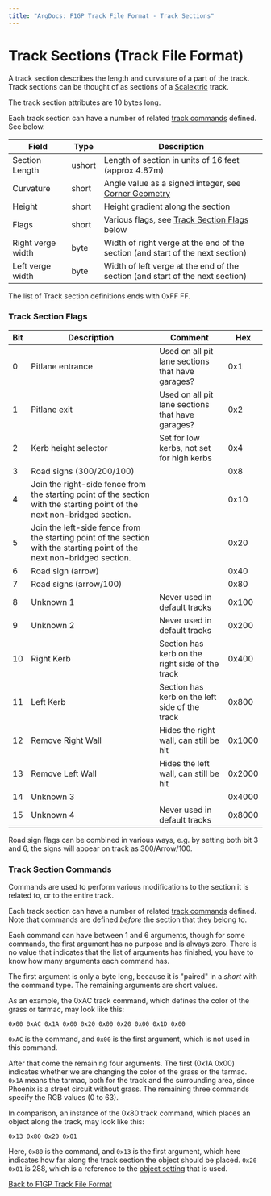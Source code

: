 ```yaml
---
title: "ArgDocs: F1GP Track File Format - Track Sections"
---
```


# Track Sections (Track File Format)

A track section describes the length and curvature of a part of the track. Track sections can be thought
of as sections of a [Scalextric](https://en.wikipedia.org/wiki/Scalextric) track.

The track section attributes are 10 bytes long.

Each track section can have a number of related [track commands](/argdocs/track-data/track-commands/) defined.
See below.

<table class="table table-bordered table-striped table--medium">
    <thead>
    <tr>
        <th>Field</th>
        <th>Type</th>
        <th>Description</th>
    </tr>
    </thead>
    <tbody>
    <tr>
        <td>Section Length</td>
        <td>ushort</td>
        <td>Length of section in units of 16 feet (approx 4.87m)</td>
    </tr>
    <tr>
        <td>Curvature</td>
        <td>short</td>
        <td>Angle value as a signed integer, see <a href="/argdocs/track-data/corner-geometry/">Corner Geometry</a></td>
    </tr>
    <tr>
        <td>Height</td>
        <td>short</td>
        <td>Height gradient along the section</td>
    </tr>
    <tr>
        <td>Flags</td>
        <td>short</td>
        <td>Various flags, see <a href="#track-section-flags">Track Section Flags</a> below</td>
    </tr>
    <tr>
        <td>Right verge width</td>
        <td>byte</td>
        <td>Width of right verge at the end of the section (and start of the next section)</td>
    </tr>
    <tr>
        <td>Left verge width</td>
        <td>byte</td>
        <td>Width of left verge at the end of the section (and start of the next section)</td>
    </tr>
    </tbody>
</table>

The list of Track section definitions ends with 0xFF FF.



### Track Section Flags

<table class="table table-bordered table-striped table--medium">
    <thead>
        <tr>
            <th class="text-right">Bit</th>
            <th>Description</th>
            <th>Comment</th>
            <th>Hex</th>
        </tr>
    </thead>
    <tbody>
        <tr>
            <td class="text-right">0</td>
            <td>Pitlane entrance</td>
            <td>Used on all pit lane sections that have garages?</td>
            <td>0x1</td>
        </tr>
        <tr>
            <td class="text-right">1</td>
            <td>Pitlane exit</td>
            <td>Used on all pit lane sections that have garages?</td>
            <td>0x2</td>
        </tr>
        <tr>
            <td class="text-right">2</td>
            <td>Kerb height selector</td>
            <td>Set for low kerbs, not set for high kerbs</td>
            <td>0x4</td>
        </tr>
        <tr>
            <td class="text-right">3</td>
            <td>Road signs (300/200/100)</td>
            <td></td>
            <td>0x8</td>
        </tr>
        <tr>
            <td class="text-right">4</td>
            <td>
                Join the right-side fence from the starting point of the
                section with the starting point of the next non-bridged section.
            </td>
            <td></td>
            <td>0x10</td>
        </tr>
        <tr>
            <td class="text-right">5</td>
            <td>
                Join the left-side fence from the starting point of the
                section with the starting point of the next non-bridged section.
            </td>
            <td></td>
            <td>0x20</td>
        </tr>
        <tr>
            <td class="text-right">6</td>
            <td>Road sign (arrow)</td>
            <td></td>
            <td>0x40</td>
        </tr>
        <tr>
            <td class="text-right">7</td>
            <td>Road signs (arrow/100)</td>
            <td></td>
            <td>0x80</td>
        </tr>
        <tr>
            <td class="text-right">8</td>
            <td>Unknown 1</td>
            <td>Never used in default tracks</td>
            <td>0x100</td>
        </tr>
        <tr>
            <td class="text-right">9</td>
            <td>Unknown 2</td>
            <td>Never used in default tracks</td>
            <td>0x200</td>
        </tr>
        <tr>
            <td class="text-right">10</td>
            <td>Right Kerb</td>
            <td>Section has kerb on the right side of the track</td>
            <td>0x400</td>
        </tr>
        <tr>
            <td class="text-right">11</td>
            <td>Left Kerb</td>
            <td>Section has kerb on the left side of the track</td>
            <td>0x800</td>
        </tr>
        <tr>
            <td class="text-right">12</td>
            <td>Remove Right Wall</td>
            <td>Hides the right wall, can still be hit</td>
            <td>0x1000</td>
        </tr>
        <tr>
            <td class="text-right">13</td>
            <td>Remove Left Wall</td>
            <td>Hides the left wall, can still be hit</td>
            <td>0x2000</td>
        </tr>
        <tr>
            <td class="text-right">14</td>
            <td>Unknown 3</td>
            <td></td>
            <td>0x4000</td>
        </tr>
        <tr>
            <td class="text-right">15</td>
            <td>Unknown 4</td>
            <td>Never used in default tracks</td>
            <td>0x8000</td>
        </tr>
    </tbody>
</table>

Road sign flags can be combined in various ways, e.g. by setting both bit 3 and 6,
the signs will appear on track as 300/Arrow/100.



### Track Section Commands

Commands are used to perform various modifications to the section it is related to, or to the entire track.

Each track section can have a number of related [track commands](/argdocs/track-data/track-commands/) defined.
Note that commands are defined _before_ the section that they belong to.

Each command can have between 1 and 6 arguments, though for some commands, the first argument has no purpose
and is always zero. There is no value that indicates that the list of
arguments has finished, you have to know how many arguments each command has.

The first argument is only a byte long, because it is "paired" in a _short_ with the command type.
The remaining arguments are short values.

As an example, the 0xAC track command, which defines the color of the grass or tarmac, may look like this:

`0x00 0xAC 0x1A 0x00 0x20 0x00 0x20 0x00 0x1D 0x00`

`0xAC` is the command, and `0x00` is the first argument, which is not used in this command.

After that come the remaining four arguments. The first (0x1A 0x00) indicates whether we are changing the color
of the grass or the tarmac. `0x1A` means the tarmac, both for the track and the surrounding area, since
Phoenix is a street circuit without grass. The remaining three commands specify the RGB values (0 to 63).

In comparison, an instance of the 0x80 track command, which places an object
along the track, may look like this:

`0x13 0x80 0x20 0x01`

Here, `0x80` is the command, and `0x13` is the first argument, which here indicates how far along the
track section the object should be placed. `0x20 0x01` is 288, which is a reference to the
[object setting](/argdocs/file-formats/track/object-settings/) that is used.


[Back to F1GP Track File Format](/argdocs/file-formats/track/)
